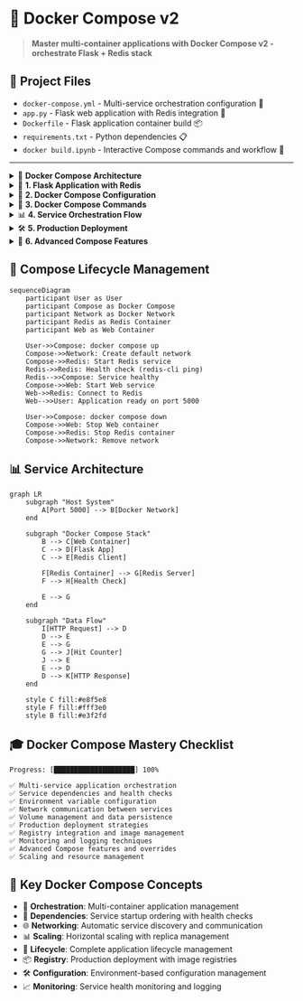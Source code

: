 # 🐳 Docker Compose v2

> **Master multi-container applications with Docker Compose v2 - orchestrate Flask + Redis stack**

## 📁 Project Files
- `docker-compose.yml` - Multi-service orchestration configuration 🎼
- `app.py` - Flask web application with Redis integration 🐍
- `Dockerfile` - Flask application container build 📦
- `requirements.txt` - Python dependencies 📋
- `docker build.ipynb` - Interactive Compose commands and workflow 📝

---

<details>
<summary>🎼 <strong>Docker Compose Architecture</strong></summary>

```mermaid
graph TB
    subgraph "Docker Compose Stack"
        subgraph "Web Service"
            A[Flask App Container]
            A1[Port: 5000]
            A2[Environment Variables]
        end
        
        subgraph "Redis Service"
            B[Redis Container]
            B1[Port: 6379]
            B2[Health Check]
        end
        
        subgraph "Network"
            C[dockercompose_default]
        end
    end
    
    A --> C
    B --> C
    A --> B
    
    style A fill:#e8f5e8
    style B fill:#fff3e0
    style C fill:#e3f2fd
```

### Service Dependencies
```
🔗 Service Dependency Chain:

redis (Redis 7 Alpine)
  ↓ health check
web (Flask App)
  ↓ depends_on: redis healthy
Application Ready
```
</details>

<details>
<summary>🐍 <strong>1. Flask Application with Redis</strong></summary>

### Flask App Code
```python
import os
import time
import redis
from flask import Flask

app = Flask(__name__)

REDIS_HOST = os.environ.get("REDIS_HOST", "redis")
REDIS_PORT = int(os.environ.get("REDIS_PORT", "6379"))

cache = redis.Redis(
    host=REDIS_HOST,
    port=REDIS_PORT,
    db=0,
    socket_connect_timeout=2,
    socket_timeout=2,
)

def get_hit_count():
    retries = 5
    while True:
        try:
            return cache.incr("hits")
        except redis.exceptions.ConnectionError as exc:
            if retries == 0:
                raise exc
            retries -= 1
            time.sleep(0.5)

@app.route("/")
def hello():
    hits = get_hit_count()
    return f"Hello Anil! I've been seen {hits} times.\n"

if __name__ == "__main__":
    app.run(host="0.0.0.0", port=5000)
```

### Application Features
```
🚀 Flask Application Features:

✅ Redis connection with retry logic
✅ Hit counter with persistence
✅ Environment variable configuration
✅ Connection error handling
✅ Docker-optimized settings
✅ Health check compatible
```

### Dockerfile Configuration
```dockerfile
FROM python:3.8-alpine
LABEL authors="anil"

WORKDIR /code
COPY requirements.txt /code/requirements.txt

# Faster/leaner pip install
RUN pip install --no-cache-dir -r requirements.txt

COPY . /code

ENV FLASK_APP=app.py
ENV FLASK_RUN_HOST=0.0.0.0
ENV PYTHONDONTWRITEBYTECODE=1
ENV PYTHONUNBUFFERED=1

EXPOSE 5000
CMD ["flask", "run"]
```
</details>

<details>
<summary>🎼 <strong>2. Docker Compose Configuration</strong></summary>

### Complete docker-compose.yml
```yaml
version: "3.8"
services:
  web:
    image: anil1318/web-app-compose:latest
    ports:
      - "5000:5000"
    environment:
      REDIS_HOST: redis
      REDIS_PORT: 6379
    depends_on:
      redis:
        condition: service_healthy
    restart: unless-stopped

  redis:
    image: redis:7-alpine
    healthcheck:
      test: ["CMD", "redis-cli", "ping"]
      interval: 2s
      timeout: 2s
      retries: 15
    restart: unless-stopped
```

### Service Configuration Breakdown
```
📊 Service Configuration:

Web Service:
├── Image: anil1318/web-app-compose:latest
├── Ports: 5000:5000 (host:container)
├── Environment: REDIS_HOST, REDIS_PORT
├── Depends on: redis (healthy condition)
└── Restart: unless-stopped

Redis Service:
├── Image: redis:7-alpine
├── Health Check: redis-cli ping
├── Check Interval: 2s
├── Timeout: 2s
├── Retries: 15
└── Restart: unless-stopped
```

### Network and Dependencies
```
🌐 Networking:

Default Network: dockercompose_default
├── Web container: accessible as 'web'
├── Redis container: accessible as 'redis'
└── Internal DNS resolution enabled

Dependency Management:
├── Web waits for Redis health check
├── Redis must respond to ping
└── Automatic startup ordering
```
</details>

<details>
<summary>🚀 <strong>3. Docker Compose Commands</strong></summary>

### Basic Operations
```bash
# Start all services (foreground)
docker compose up

# Start all services (background)
docker compose up -d

# Stop all services
docker compose stop

# Stop and remove containers
docker compose down

# View running services
docker compose ps
```

### Build and Pull Operations
```bash
# Build services with Dockerfile
docker compose build

# Pull latest images
docker compose pull

# Pull specific service
docker compose pull web

# Build and start
docker compose up --build
```

### Service Management
```bash
# Start specific service
docker compose start web

# Stop specific service
docker compose stop redis

# Restart service
docker compose restart web

# View service logs
docker compose logs web

# Follow logs in real-time
docker compose logs -f
```

### Development Workflow
```bash
# Development with rebuild
docker compose up --build

# Scale services
docker compose up --scale web=3

# Run one-off commands
docker compose exec web python -c "print('Hello')"

# Access service shell
docker compose exec web sh
```
</details>

<details>
<summary>📊 <strong>4. Service Orchestration Flow</strong></summary>

### Startup Sequence
```
🔄 Container Startup Flow:

1. Network Creation
   └── dockercompose_default network created

2. Redis Service Start
   ├── Pull redis:7-alpine image
   ├── Create redis container
   ├── Start Redis server
   └── Health check: redis-cli ping

3. Web Service Start (after Redis healthy)
   ├── Pull anil1318/web-app-compose image
   ├── Create web container
   ├── Set environment variables
   ├── Connect to Redis
   └── Start Flask application

4. Application Ready
   └── Web accessible on http://localhost:5000
```

### Health Check Process
```bash
# Redis health check command
redis-cli ping
# Expected response: PONG

# Health check configuration
test: ["CMD", "redis-cli", "ping"]
interval: 2s      # Check every 2 seconds
timeout: 2s       # Wait 2 seconds for response
retries: 15       # Try 15 times before failing
```

### Service Communication
```
🔗 Inter-Service Communication:

Flask App → Redis:
├── Host: redis (service name)
├── Port: 6379 (default Redis port)
├── Connection: Internal Docker network
└── Data: Hit counter persistence

External Access:
├── Web UI: http://localhost:5000
├── Port mapping: 5000:5000
└── Response: "Hello Anil! I've been seen X times."
```
</details>

<details>
<summary>🛠️ <strong>5. Production Deployment</strong></summary>

### Registry Operations
```bash
# Tag image for registry
docker tag dockercompose-web anil1318/web-app-compose:latest

# Push to Docker Hub
docker push anil1318/web-app-compose:latest

# Pull from registry
docker pull anil1318/web-app-compose:latest

# Update compose with registry image
# (already configured in docker-compose.yml)
```

### Production Configuration
```yaml
# Production docker-compose.yml
version: "3.8"
services:
  web:
    image: anil1318/web-app-compose:latest
    ports:
      - "5000:5000"
    environment:
      REDIS_HOST: redis
      REDIS_PORT: 6379
      FLASK_ENV: production
    depends_on:
      redis:
        condition: service_healthy
    restart: unless-stopped
    deploy:
      replicas: 3
      resources:
        limits:
          memory: 512M
        reservations:
          memory: 256M

  redis:
    image: redis:7-alpine
    volumes:
      - redis_data:/data
    healthcheck:
      test: ["CMD", "redis-cli", "ping"]
      interval: 10s
      timeout: 5s
      retries: 3
    restart: unless-stopped

volumes:
  redis_data:
```

### Monitoring and Logging
```bash
# View all service logs
docker compose logs

# Monitor specific service
docker compose logs -f web

# Check service status
docker compose ps

# View resource usage
docker stats $(docker compose ps -q)
```
</details>

<details>
<summary>🔧 <strong>6. Advanced Compose Features</strong></summary>

### Environment Variables
```yaml
# Using .env file
services:
  web:
    environment:
      - REDIS_HOST=${REDIS_HOST:-redis}
      - REDIS_PORT=${REDIS_PORT:-6379}
      - DEBUG=${DEBUG:-false}
    env_file:
      - .env
```

### Volume Management
```yaml
services:
  redis:
    volumes:
      - redis_data:/data
      - ./redis.conf:/usr/local/etc/redis/redis.conf
  
  web:
    volumes:
      - ./app:/code
      - logs:/var/log

volumes:
  redis_data:
  logs:
```

### Network Configuration
```yaml
networks:
  frontend:
    driver: bridge
  backend:
    driver: bridge

services:
  web:
    networks:
      - frontend
      - backend
  
  redis:
    networks:
      - backend
```

### Override Files
```bash
# Development override
# docker-compose.override.yml
version: "3.8"
services:
  web:
    volumes:
      - ./app:/code
    environment:
      - FLASK_DEBUG=1

# Production override
# docker-compose.prod.yml
version: "3.8"
services:
  web:
    deploy:
      replicas: 3
```
</details>

## 🔄 Compose Lifecycle Management

```mermaid
sequenceDiagram
    participant User as User
    participant Compose as Docker Compose
    participant Network as Docker Network
    participant Redis as Redis Container
    participant Web as Web Container
    
    User->>Compose: docker compose up
    Compose->>Network: Create default network
    Compose->>Redis: Start Redis service
    Redis->>Redis: Health check (redis-cli ping)
    Redis-->>Compose: Service healthy
    Compose->>Web: Start Web service
    Web->>Redis: Connect to Redis
    Web-->>User: Application ready on port 5000
    
    User->>Compose: docker compose down
    Compose->>Web: Stop Web container
    Compose->>Redis: Stop Redis container
    Compose->>Network: Remove network
```

## 📊 Service Architecture

```mermaid
graph LR
    subgraph "Host System"
        A[Port 5000] --> B[Docker Network]
    end
    
    subgraph "Docker Compose Stack"
        B --> C[Web Container]
        C --> D[Flask App]
        C --> E[Redis Client]
        
        F[Redis Container] --> G[Redis Server]
        F --> H[Health Check]
        
        E --> G
    end
    
    subgraph "Data Flow"
        I[HTTP Request] --> D
        D --> E
        E --> G
        G --> J[Hit Counter]
        J --> E
        E --> D
        D --> K[HTTP Response]
    end
    
    style C fill:#e8f5e8
    style F fill:#fff3e0
    style B fill:#e3f2fd
```

## 🎓 Docker Compose Mastery Checklist

```
Progress: [████████████████████] 100%

✅ Multi-service application orchestration
✅ Service dependencies and health checks
✅ Environment variable configuration
✅ Network communication between services
✅ Volume management and data persistence
✅ Production deployment strategies
✅ Registry integration and image management
✅ Monitoring and logging techniques
✅ Advanced Compose features and overrides
✅ Scaling and resource management
```

## 🔑 Key Docker Compose Concepts
- 🎼 **Orchestration**: Multi-container application management
- 🔗 **Dependencies**: Service startup ordering with health checks
- 🌐 **Networking**: Automatic service discovery and communication
- 📊 **Scaling**: Horizontal scaling with replica management
- 🔄 **Lifecycle**: Complete application lifecycle management
- 📦 **Registry**: Production deployment with image registries
- 🛠️ **Configuration**: Environment-based configuration management
- 📈 **Monitoring**: Service health monitoring and logging
